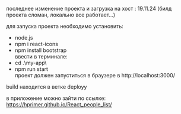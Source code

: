 последнее изменение проекта и загрузка на хост : 19.11.24 
(билд проекта сломан, локально все работает...)

для запуска проекта необходимо установить:  
- node.js 
- npm i react-icons 
- npm install bootstrap  
ввести в терминале:
- cd .\my-app\ 
- npm run start  
проект должен запуститься в браузере в http://localhost:3000/

build находится в ветке deployy 

в приложение можно зайти по ссылке:
https://hprimer.github.io/React_people_list/